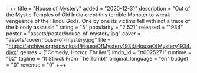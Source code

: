 +++
title = "House of Mystery"
added = "2020-12-31"
description = "Out of the Mystic Temples of Old India crept this terrible Monster to wreak vengeance of the Hindu Gods. One by one its victims fell with not a trace of the bloody assassin."
rating = "5"
popularity = "2.521"
released = "1934"
poster = "assets/poster/house-of-mystery.jpg"
cover = "assets/cover/house-of-mystery.jpg"
file = "https://archive.org/download/HouseOfMystery1934/HouseOfMystery1934.divx"
genres = ["Comedy, Horror, Thriller"]
imdb_id = "tt0025271"
runtime = "62"
tagline = "It Struck From The Tomb!"
original_language = "en"
budget = "0"
revenue = "0"
+++